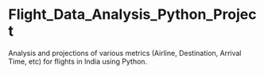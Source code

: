# Flight_Data_Analysis_Python_Project
Analysis and projections of various metrics (Airline, Destination, Arrival Time, etc) for flights in India using Python. 
